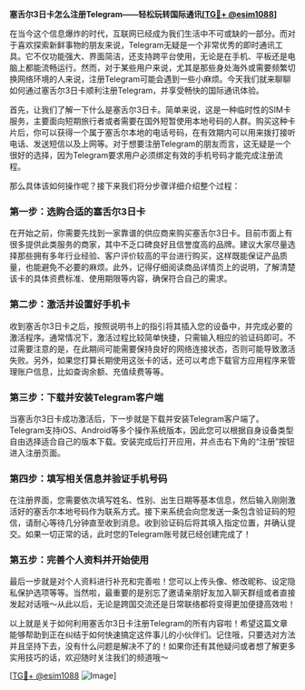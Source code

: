**塞舌尔3日卡怎么注册Telegram——轻松玩转国际通讯[[TG💪+ @esim1088](https://t.me/s/esim1088)]**

在当今这个信息爆炸的时代，互联网已经成为我们生活中不可或缺的一部分。而对于喜欢探索新鲜事物的朋友来说，Telegram无疑是一个非常优秀的即时通讯工具。它不仅功能强大、界面简洁，还支持跨平台使用，无论是在手机、平板还是电脑上都能流畅运行。然而，对于某些用户来说，尤其是那些身处海外或需要频繁切换网络环境的人来说，注册Telegram可能会遇到一些小麻烦。今天我们就来聊聊如何通过塞舌尔3日卡顺利注册Telegram，并享受畅快的国际通讯体验。

首先，让我们了解一下什么是塞舌尔3日卡。简单来说，这是一种临时性的SIM卡服务，主要面向短期旅行者或者需要在国外短暂使用本地号码的人群。购买这种卡片后，你可以获得一个属于塞舌尔本地的电话号码，在有效期内可以用来拨打接听电话、发送短信以及上网等。对于想要注册Telegram的朋友而言，这无疑是一个很好的选择，因为Telegram要求用户必须绑定有效的手机号码才能完成注册流程。

那么具体该如何操作呢？接下来我们将分步骤详细介绍整个过程：

### 第一步：选购合适的塞舌尔3日卡
在开始之前，你需要先找到一家靠谱的供应商来购买塞舌尔3日卡。目前市面上有很多提供此类服务的商家，其中不乏口碑良好且信誉度高的品牌。建议大家尽量选择那些拥有多年行业经验、客户评价较高的平台进行购买，这样既能保证产品质量，也能避免不必要的麻烦。此外，记得仔细阅读商品详情页上的说明，了解清楚该卡的具体资费标准、使用期限等内容，确保符合自己的需求。

### 第二步：激活并设置好手机卡
收到塞舌尔3日卡之后，按照说明书上的指引将其插入您的设备中，并完成必要的激活程序。通常情况下，激活过程比较简单快捷，只需输入相应的验证码即可。不过需要注意的是，在此期间可能需要保持良好的网络连接状态，否则可能导致激活失败。另外，如果您打算长期使用这张卡的话，还可以考虑下载官方应用程序来管理账户信息，比如查询余额、充值续费等等。

### 第三步：下载并安装Telegram客户端
当塞舌尔3日卡成功激活后，下一步就是下载并安装Telegram客户端了。Telegram支持iOS、Android等多个操作系统版本，因此您可以根据自身设备类型自由选择适合自己的版本下载。安装完成后打开应用，并点击右下角的“注册”按钮进入注册页面。

### 第四步：填写相关信息并验证手机号码
在注册界面，您需要依次填写姓名、性别、出生日期等基本信息，然后输入刚刚激活好的塞舌尔本地号码作为联系方式。接下来系统会向您发送一条包含验证码的短信，请耐心等待几分钟直至收到消息。收到验证码后将其填入指定位置，并确认提交。如果一切正常的话，此时您的Telegram账号就已经创建完成了！

### 第五步：完善个人资料并开始使用
最后一步就是对个人资料进行补充和完善啦！您可以上传头像、修改昵称、设定隐私保护选项等等。当然啦，最重要的是别忘了邀请亲朋好友加入聊天群组或者直接发起对话哦～从此以后，无论是跨国交流还是日常联络都将变得更加便捷高效啦！

以上就是关于如何利用塞舌尔3日卡注册Telegram的所有内容啦！希望这篇文章能够帮助到正在纠结于如何快速搞定这件事儿的小伙伴们。记住哦，只要选对方法并且坚持下去，没有什么问题是解决不了的！如果你还有其他疑问或者想了解更多实用技巧的话，欢迎随时关注我们的频道哦～

[[TG💪+ @esim1088](https://t.me/s/esim1088) ![Image](https://i.postimg.cc/4NQfJmqS/Snipaste-2025-05-13-00-14-12.png)]